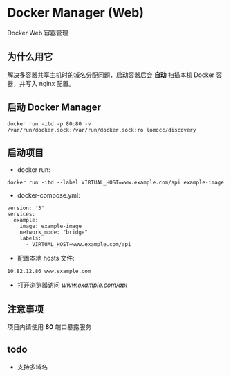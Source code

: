# Docker Manager (Web)

Docker Web 容器管理

## 为什么用它

解决多容器共享主机时的域名分配问题，启动容器后会 **自动** 扫描本机 Docker 容器，并写入 nginx 配置。

## 启动 Docker Manager

```
docker run -itd -p 80:80 -v /var/run/docker.sock:/var/run/docker.sock:ro lomocc/discovery
```

## 启动项目

* docker run:

```
docker run -itd --label VIRTUAL_HOST=www.example.com/api example-image
```
* docker-compose.yml:

```
version: '3'
services:
  example:
    image: example-image
    network_mode: "bridge"
    labels:
      - VIRTUAL_HOST=www.example.com/api
```
* 配置本地 hosts 文件:

```
10.82.12.86 www.example.com
```
* 打开浏览器访问 *www.example.com/api*

## 注意事项
项目内请使用 **80** 端口暴露服务

## todo
* 支持多域名
